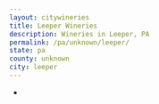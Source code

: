 ```yaml
---
layout: citywineries
title: Leeper Wineries
description: Wineries in Leeper, PA
permalink: /pa/unknown/leeper/
state: pa
county: unknown
city: leeper
---
```

-

